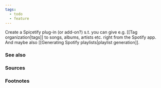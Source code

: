 ```yaml
---
tags:
  - todo
  - feature
---
```

Create a Spicetify plug-in (or add-on?) s.t. you can give e.g. [[Tag organization|tags]] to songs, albums, artists etc. right from the Spotify app. And maybe also [[Generating Spotify playlists|playlist generation]].
### See also

### Sources

### Footnotes